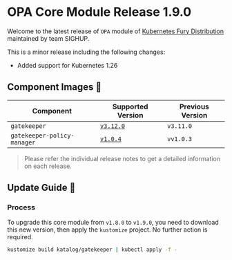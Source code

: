 # OPA Core Module Release 1.9.0

Welcome to the latest release of `OPA` module of [Kubernetes Fury Distribution](https://github.com/sighupio/fury-distribution) maintained by team SIGHUP.

This is a minor release including the following changes:

- Added support for Kubernetes 1.26

## Component Images 🚢

| Component                   | Supported Version                                                                     | Previous Version |
| --------------------------- | ------------------------------------------------------------------------------------- | ---------------- |
| `gatekeeper`                | [`v3.12.0`](https://github.com/open-policy-agent/gatekeeper/releases/tag/v3.12.0)     | `v3.11.0`        |
| `gatekeeper-policy-manager` | [`v1.0.4`](https://github.com/sighupio/gatekeeper-policy-manager/releases/tag/v1.0.4) | `vv1.0.3`        |

> Please refer the individual release notes to get a detailed information on each release.

## Update Guide 🦮

### Process

To upgrade this core module from `v1.8.0` to `v1.9.0`, you need to download this new version, then apply the `kustomize` project. No further action is required.

```bash
kustomize build katalog/gatekeeper | kubectl apply -f -
```
